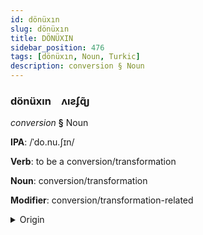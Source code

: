 ```yaml
---
id: dönüxın
slug: dönüxın
title: DÖNÜXIN
sidebar_position: 476
tags: [dönüxın, Noun, Turkic]
description: conversion § Noun
---
```


### dönüxın&emsp;<span kind="abugida">ʌıƨʄɋ̃ȷ</span>

*conversion* **§** Noun

**IPA**: /ˈdo.nu.ʃɪn/

**Verb**: to be a conversion/transformation

**Noun**: conversion/transformation

**Modifier**: conversion/transformation-related

<details>
    <summary>Origin</summary>
    Turkish dönüşüm [dœnyʃʏm]<br/>
    <em>Turkic Language Family</em>
</details>